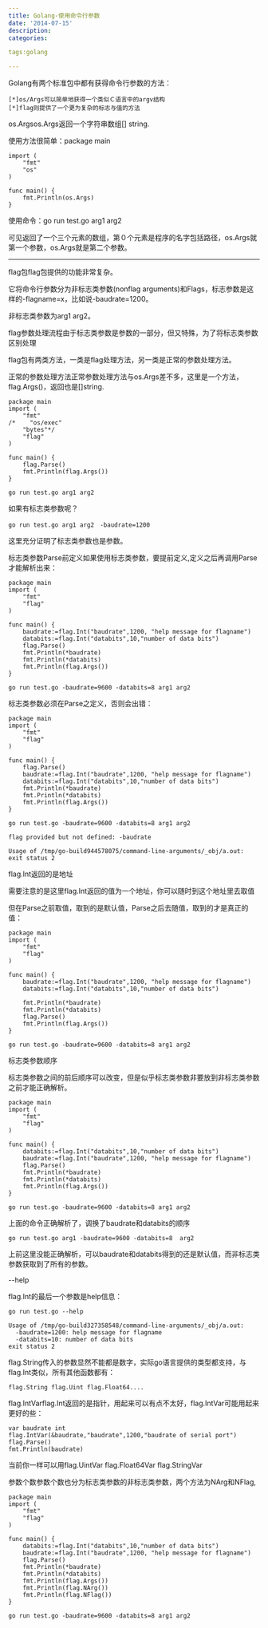```yaml
---
title: Golang-使用命令行参数
date: '2014-07-15'
description:
categories:

tags:golang

---
```


Golang有两个标准包中都有获得命令行参数的方法：

	[*]os/Args可以简单地获得一个类似Ｃ语言中的argv结构
	[*]flag则提供了一个更为复杂的标志与值的方法

os.Argsos.Args返回一个字符串数组[] string.

使用方法很简单：package main

	import (
	    "fmt"
	    "os"
	)

	func main() {
	    fmt.Println(os.Args)
	}

使用命令：go run test.go arg1 arg2

可见返回了一个三个元素的数组，第０个元素是程序的名字包括路径，os.Args就第一个参数，os.Args就是第二个参数。

---

flag包flag包提供的功能非常复杂。

它将命令行参数分为非标志类参数(nonflag arguments)和Flags，标志参数是这样的-flagname=x，比如说-baudrate=1200。

非标志类参数为arg1 arg2。

flag参数处理流程由于标志类参数是参数的一部分，但又特殊，为了将标志类参数区别处理

flag包有两类方法，一类是flag处理方法，另一类是正常的参数处理方法。

正常的参数处理方法正常参数处理方法与os.Args差不多，这里是一个方法，flag.Args()，返回也是[]string.

	package main
	import (
	    "fmt"
	/*    "os/exec"
	    "bytes"*/
	    "flag"
	)

	func main() {
	    flag.Parse()
	    fmt.Println(flag.Args())
	} 

	go run test.go arg1 arg2

如果有标志类参数呢？

	go run test.go arg1 arg2　-baudrate=1200

这里充分证明了标志类参数也是参数。

标志类参数Parse前定义如果使用标志类参数，要提前定义,定义之后再调用Parse才能解析出来：

	package main
	import (
	    "fmt"
	    "flag"
	)

	func main() {
	    baudrate:=flag.Int("baudrate",1200, "help message for flagname")
	    databits:=flag.Int("databits",10,"number of data bits")
	    flag.Parse()
	    fmt.Println(*baudrate)
	    fmt.Println(*databits)
	    fmt.Println(flag.Args())
	}

	go run test.go -baudrate=9600 -databits=8 arg1 arg2

标志类参数必须在Parse之定义，否则会出错：

	package main
	import (
	    "fmt"
	    "flag"
	)

	func main() {
	    flag.Parse()
	    baudrate:=flag.Int("baudrate",1200, "help message for flagname")
	    databits:=flag.Int("databits",10,"number of data bits")
	    fmt.Println(*baudrate)
	    fmt.Println(*databits)
	    fmt.Println(flag.Args())
	}

	go run test.go -baudrate=9600 -databits=8 arg1 arg2

	flag provided but not defined: -baudrate

	Usage of /tmp/go-build944578075/command-line-arguments/_obj/a.out:
	exit status 2

flag.Int返回的是地址

需要注意的是这里flag.Int返回的值为一个地址，你可以随时到这个地址里去取值

但在Parse之前取值，取到的是默认值，Parse之后去随值，取到的才是真正的值：

	package main
	import (
	    "fmt"
	    "flag"
	)

	func main() {
	    baudrate:=flag.Int("baudrate",1200, "help message for flagname")
	    databits:=flag.Int("databits",10,"number of data bits")
	    
	    fmt.Println(*baudrate)
	    fmt.Println(*databits)
	    flag.Parse()
	    fmt.Println(flag.Args())
	}

	go run test.go -baudrate=9600 -databits=8 arg1 arg2

标志类参数顺序

标志类参数之间的前后顺序可以改变，但是似乎标志类参数非要放到非标志类参数之前才能正确解析。

	package main
	import (
	    "fmt"
	    "flag"
	)

	func main() {
	    databits:=flag.Int("databits",10,"number of data bits")
	    baudrate:=flag.Int("baudrate",1200, "help message for flagname")
	    flag.Parse()
	    fmt.Println(*baudrate)
	    fmt.Println(*databits)
	    fmt.Println(flag.Args())
	}

	go run test.go -baudrate=9600 -databits=8 arg1 arg2

上面的命令正确解析了，调换了baudrate和databits的顺序

	go run test.go arg1 -baudrate=9600 -databits=8  arg2

上前这里没能正确解析，可以baudrate和databits得到的还是默认值，而非标志类参数获取到了所有的参数。

--help

flag.Int的最后一个参数是help信息：

	go run test.go --help

	Usage of /tmp/go-build327358548/command-line-arguments/_obj/a.out:
	  -baudrate=1200: help message for flagname
	  -databits=10: number of data bits
	exit status 2

flag.String传入的参数显然不能都是数字，实际go语言提供的类型都支持，与flag.Int类似，所有其他函数都有：

	flag.String flag.Uint flag.Float64....

flag.IntVarflag.Int返回的是指针，用起来可以有点不太好，flag.IntVar可能用起来更好的些：

	var baudrate int
	flag.IntVar(&baudrate,"baudrate",1200,"baudrate of serial port")
	flag.Parse()
	fmt.Println(baudrate)

当前你一样可以用flag.UintVar flag.Float64Var  flag.StringVar

参数个数参数个数也分为标志类参数的非标志类参数，两个方法为NArg和NFlag,

	package main
	import (
	    "fmt"
	    "flag"
	)

	func main() {
	    databits:=flag.Int("databits",10,"number of data bits")
	    baudrate:=flag.Int("baudrate",1200, "help message for flagname")
	    flag.Parse()
	    fmt.Println(*baudrate)
	    fmt.Println(*databits)
	    fmt.Println(flag.Args())
	    fmt.Println(flag.NArg())
	    fmt.Println(flag.NFlag())
	}

	go run test.go -baudrate=9600 -databits=8 arg1 arg2
